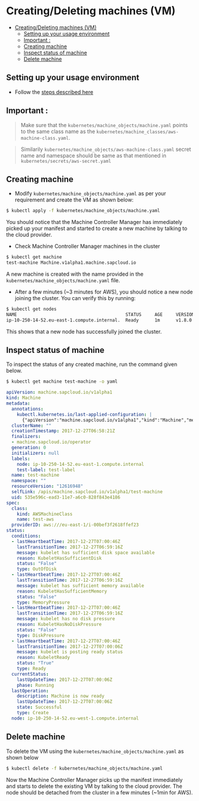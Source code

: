 # Creating/Deleting machines (VM)
<!-- TOC -->

- [Creating/Deleting machines (VM)](#creatingdeleting-machines-vm)
  - [Setting up your usage environment](#setting-up-your-usage-environment)
  - [Important :](#important)
  - [Creating machine](#creating-machine)
  - [Inspect status of machine](#inspect-status-of-machine)
  - [Delete machine](#delete-machine)

<!-- /TOC -->
## Setting up your usage environment

* Follow the [steps described here](prerequisite.md)

## Important :

> Make sure that the `kubernetes/machine_objects/machine.yaml` points to the same class name as the `kubernetes/machine_classes/aws-machine-class.yaml`.

> Similarily `kubernetes/machine_objects/aws-machine-class.yaml` secret name and namespace should be same as that mentioned in `kubernetes/secrets/aws-secret.yaml`

## Creating machine

- Modify `kubernetes/machine_objects/machine.yaml` as per your requirement and create the VM as shown below:

```bash
$ kubectl apply -f kubernetes/machine_objects/machine.yaml
```

You should notice that the Machine Controller Manager has immediately picked up your manifest and started to create a new machine by talking to the cloud provider.

- Check Machine Controller Manager machines in the cluster

```bash
$ kubectl get machine
test-machine Machine.v1alpha1.machine.sapcloud.io
```

A new machine is created with the name provided in the `kubernetes/machine_objects/machine.yaml` file.

- After a few minutes (~3 minutes for AWS), you should notice a new node joining the cluster. You can verify this by running:

```bash
$ kubectl get nodes
NAME                                         STATUS     AGE     VERSION
ip-10-250-14-52.eu-east-1.compute.internal.  Ready      1m      v1.8.0
```

This shows that a new node has successfully joined the cluster.

## Inspect status of machine

To inspect the status of any created machine, run the command given below.

```bash
$ kubectl get machine test-machine -o yaml
```

```yaml
apiVersion: machine.sapcloud.io/v1alpha1
kind: Machine
metadata:
  annotations:
    kubectl.kubernetes.io/last-applied-configuration: |
      {"apiVersion":"machine.sapcloud.io/v1alpha1","kind":"Machine","metadata":{"annotations":{},"labels":{"test-label":"test-label"},"name":"test-machine","namespace":""},"spec":{"class":{"kind":"AWSMachineClass","name":"test-aws"}}}
  clusterName: ""
  creationTimestamp: 2017-12-27T06:58:21Z
  finalizers:
  - machine.sapcloud.io/operator
  generation: 0
  initializers: null
  labels:
    node: ip-10-250-14-52.eu-east-1.compute.internal
    test-label: test-label
  name: test-machine
  namespace: ""
  resourceVersion: "12616948"
  selfLink: /apis/machine.sapcloud.io/v1alpha1/test-machine
  uid: 535e596c-ead3-11e7-a6c0-828f843e4186
spec:
  class:
    kind: AWSMachineClass
    name: test-aws
  providerID: aws:///eu-east-1/i-00bef3f2618ffef23
status:
  conditions:
  - lastHeartbeatTime: 2017-12-27T07:00:46Z
    lastTransitionTime: 2017-12-27T06:59:16Z
    message: kubelet has sufficient disk space available
    reason: KubeletHasSufficientDisk
    status: "False"
    type: OutOfDisk
  - lastHeartbeatTime: 2017-12-27T07:00:46Z
    lastTransitionTime: 2017-12-27T06:59:16Z
    message: kubelet has sufficient memory available
    reason: KubeletHasSufficientMemory
    status: "False"
    type: MemoryPressure
  - lastHeartbeatTime: 2017-12-27T07:00:46Z
    lastTransitionTime: 2017-12-27T06:59:16Z
    message: kubelet has no disk pressure
    reason: KubeletHasNoDiskPressure
    status: "False"
    type: DiskPressure
  - lastHeartbeatTime: 2017-12-27T07:00:46Z
    lastTransitionTime: 2017-12-27T07:00:06Z
    message: kubelet is posting ready status
    reason: KubeletReady
    status: "True"
    type: Ready
  currentStatus:
    lastUpdateTime: 2017-12-27T07:00:06Z
    phase: Running
  lastOperation:
    description: Machine is now ready
    lastUpdateTime: 2017-12-27T07:00:06Z
    state: Successful
    type: Create
  node: ip-10-250-14-52.eu-west-1.compute.internal
```

## Delete machine

To delete the VM using the `kubernetes/machine_objects/machine.yaml` as shown below

```bash
$ kubectl delete -f kubernetes/machine_objects/machine.yaml
```

Now the Machine Controller Manager picks up the manifest immediately and starts to delete the existing VM by talking to the cloud provider. The node should be detached from the cluster in a few minutes (~1min for AWS).
